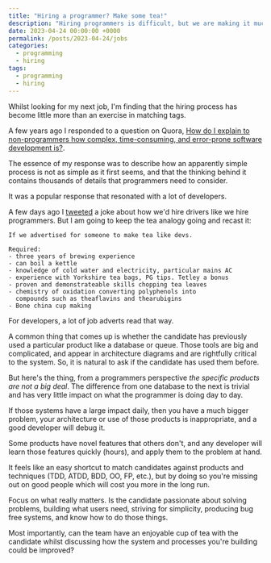 ```yaml
---
title: "Hiring a programmer? Make some tea!"
description: "Hiring programmers is difficult, but we are making it much harder than it should be."
date: 2023-04-24 00:00:00 +0000
permalink: /posts/2023-04-24/jobs
categories:
  - programming
  - hiring
tags:
  - programming
  - hiring
---
```


Whilst looking for my next job, I'm finding that the hiring process has become little more than an exercise in matching tags.

A few years ago I responded to a question on Quora, [How do I explain to non-programmers how complex, time-consuming, and error-prone software development is?](https://qr.ae/pyRRiu).

The essence of my response was to describe how an apparently simple process is not as simple as it first seems, and that the thinking behind it contains thousands of details that programmers
need to consider.

It was a popular response that resonated with a lot of developers.

A few days ago I [tweeted](https://twitter.com/channingwalton/status/1650133214126645254) a joke about how we'd hire drivers like we hire programmers. But I am going to keep the tea analogy going and recast it:

    If we advertised for someone to make tea like devs.
    
    Required:
    - three years of brewing experience
    - can boil a kettle
    - knowledge of cold water and electricity, particular mains AC
    - experience with Yorkshire tea bags, PG tips. Tetley a bonus
    - proven and demonstrateable skills chopping tea leaves
    - chemistry of oxidation converting polyphenols into
      compounds such as theaflavins and thearubigins
    - Bone china cup making 

For developers, a lot of job adverts read that way.

A common thing that comes up is whether the candidate has previously used a particular product like a database or queue. Those tools are big and complicated, and appear in architecture diagrams and are rightfully critical to the system. So, it is natural to ask if the candidate has used them before.

But here's the thing, from a programmers perspective _the specific products are not a big deal_. The difference from one database to the next is trivial and has very little impact on what the programmer is doing day to day.

If those systems have a large impact daily, then you have a much bigger problem, your architecture or use of those products is inappropriate, and a good developer will debug it.

Some products have novel features that others don't, and any developer will learn those features quickly (hours), and apply them to the problem at hand.

It feels like an easy shortcut to match candidates against products and techniques (TDD, ATDD, BDD, OO, FP, etc.), but by doing so you're missing out on good people which will cost you more in the long run.

Focus on what really matters. Is the candidate passionate about solving problems, building what users need, striving for simplicity, producing bug free systems, and know how to do those things.

Most importantly, can the team have an enjoyable cup of tea with the candidate whilst discussing how the system and processes you're building could be improved?
